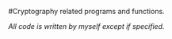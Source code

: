 #Cryptography related programs and functions.

*All code is written by myself except if specified.*
